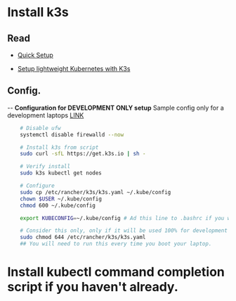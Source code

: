 # Install k3s
## Read 

- [Quick Setup](https://www.devopsschool.com/blog/a-basic-k3s-tutorial-for-kubernetes/)

- [Setup lightweight Kubernetes with K3s](https://pgillich.medium.com/setup-lightweight-kubernetes-with-k3s-6a1c57d62217)

## Config.

-- **Configuration for DEVELOPMENT ONLY setup**
Sample config only for a development laptops [LINK](https://0to1.nl/post/k3s-kubectl-permission/)

```bash
    # Disable ufw
    systemctl disable firewalld --now

    # Install k3s from script
    sudo curl -sfL https://get.k3s.io | sh -

    # Verify install
    sudo k3s kubectl get nodes

    # Configure
    sudo cp /etc/rancher/k3s/k3s.yaml ~/.kube/config 
    chown $USER ~/.kube/config 
    chmod 600 ~/.kube/config 

    export KUBECONFIG=~/.kube/config # Ad this line to .bashrc if you want

    # Consider this only, only if it will be used 100% for development
    sudo chmod 644 /etc/rancher/k3s/k3s.yaml
    ## You will need to run this every time you boot your laptop.
```

# Install kubectl command completion script if you haven't already.
